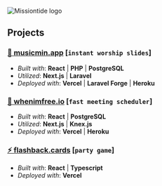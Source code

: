 ![Missiontide logo](https://user-images.githubusercontent.com/7654785/184212810-bb907a9a-75ea-4ad7-946b-29e13ed01185.png)


## Projects

### [🎵 musicmin.app](https://musicmin.app/) \[`instant worship slides`]
- _Built with_: **React** | **PHP** | **PostgreSQL**
- _Utilized_: **Next.js** | **Laravel**
- _Deployed with_: **Vercel** | **Laravel Forge** | **Heroku**

### [📆 whenimfree.io](https://whenimfree.io/) \[`fast meeting scheduler`]
- _Built with_: **React** | **PostgreSQL**
- _Utilized_: **Next.js** | **Knex.js**
- _Deployed with_: **Vercel** | **Heroku**

### [⚡ flashback.cards](https://flashback-cards.vercel.app/) \[`party game`]
- _Built with_: **React** | **Typescript**
- _Deployed with_: **Vercel**
